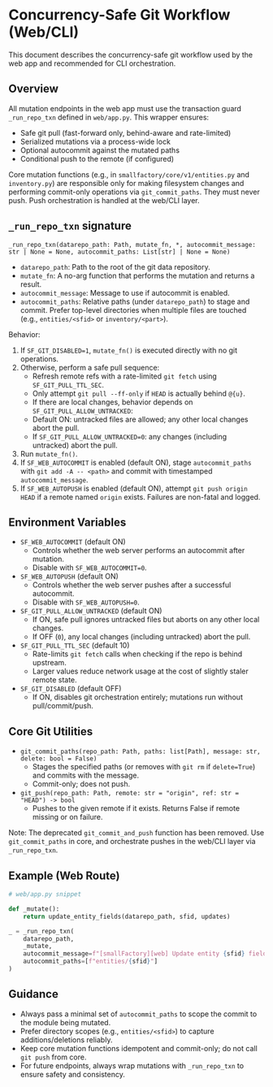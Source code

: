 # Concurrency-Safe Git Workflow (Web/CLI)

This document describes the concurrency-safe git workflow used by the web app and recommended for CLI orchestration.

## Overview

All mutation endpoints in the web app must use the transaction guard `_run_repo_txn` defined in `web/app.py`. This wrapper ensures:

- Safe git pull (fast-forward only, behind-aware and rate-limited)
- Serialized mutations via a process-wide lock
- Optional autocommit against the mutated paths
- Conditional push to the remote (if configured)

Core mutation functions (e.g., in `smallfactory/core/v1/entities.py` and `inventory.py`) are responsible only for making filesystem changes and performing commit-only operations via `git_commit_paths`. They must never push. Push orchestration is handled at the web/CLI layer.

## `_run_repo_txn` signature

```
_run_repo_txn(datarepo_path: Path, mutate_fn, *, autocommit_message: str | None = None, autocommit_paths: List[str] | None = None)
```

- `datarepo_path`: Path to the root of the git data repository.
- `mutate_fn`: A no-arg function that performs the mutation and returns a result.
- `autocommit_message`: Message to use if autocommit is enabled.
- `autocommit_paths`: Relative paths (under `datarepo_path`) to stage and commit. Prefer top-level directories when multiple files are touched (e.g., `entities/<sfid>` or `inventory/<part>`).

Behavior:
1. If `SF_GIT_DISABLED=1`, `mutate_fn()` is executed directly with no git operations.
2. Otherwise, perform a safe pull sequence:
   - Refresh remote refs with a rate-limited `git fetch` using `SF_GIT_PULL_TTL_SEC`.
   - Only attempt `git pull --ff-only` if `HEAD` is actually behind `@{u}`.
   - If there are local changes, behavior depends on `SF_GIT_PULL_ALLOW_UNTRACKED`:
   - Default ON: untracked files are allowed; any other local changes abort the pull.
   - If `SF_GIT_PULL_ALLOW_UNTRACKED=0`: any changes (including untracked) abort the pull.
3. Run `mutate_fn()`.
4. If `SF_WEB_AUTOCOMMIT` is enabled (default ON), stage `autocommit_paths` with `git add -A -- <path>` and commit with timestamped `autocommit_message`.
5. If `SF_WEB_AUTOPUSH` is enabled (default ON), attempt `git push origin HEAD` if a remote named `origin` exists. Failures are non-fatal and logged.

## Environment Variables

- `SF_WEB_AUTOCOMMIT` (default ON)
  - Controls whether the web server performs an autocommit after mutation.
  - Disable with `SF_WEB_AUTOCOMMIT=0`.
- `SF_WEB_AUTOPUSH` (default ON)
  - Controls whether the web server pushes after a successful autocommit.
  - Disable with `SF_WEB_AUTOPUSH=0`.
- `SF_GIT_PULL_ALLOW_UNTRACKED` (default ON)
  - If ON, safe pull ignores untracked files but aborts on any other local changes.
  - If OFF (`0`), any local changes (including untracked) abort the pull.
- `SF_GIT_PULL_TTL_SEC` (default 10)
  - Rate-limits `git fetch` calls when checking if the repo is behind upstream.
  - Larger values reduce network usage at the cost of slightly staler remote state.
- `SF_GIT_DISABLED` (default OFF)
  - If ON, disables git orchestration entirely; mutations run without pull/commit/push.

## Core Git Utilities

- `git_commit_paths(repo_path: Path, paths: list[Path], message: str, delete: bool = False)`
  - Stages the specified paths (or removes with `git rm` if `delete=True`) and commits with the message.
  - Commit-only; does not push.
- `git_push(repo_path: Path, remote: str = "origin", ref: str = "HEAD") -> bool`
  - Pushes to the given remote if it exists. Returns False if remote missing or on failure.

Note: The deprecated `git_commit_and_push` function has been removed. Use `git_commit_paths` in core, and orchestrate pushes in the web/CLI layer via `_run_repo_txn`.

## Example (Web Route)

```python
# web/app.py snippet

def _mutate():
    return update_entity_fields(datarepo_path, sfid, updates)

_ = _run_repo_txn(
    datarepo_path,
    _mutate,
    autocommit_message=f"[smallFactory][web] Update entity {sfid} fields",
    autocommit_paths=[f"entities/{sfid}"]
)
```

## Guidance

- Always pass a minimal set of `autocommit_paths` to scope the commit to the module being mutated.
- Prefer directory scopes (e.g., `entities/<sfid>`) to capture additions/deletions reliably.
- Keep core mutation functions idempotent and commit-only; do not call `git push` from core.
- For future endpoints, always wrap mutations with `_run_repo_txn` to ensure safety and consistency.
